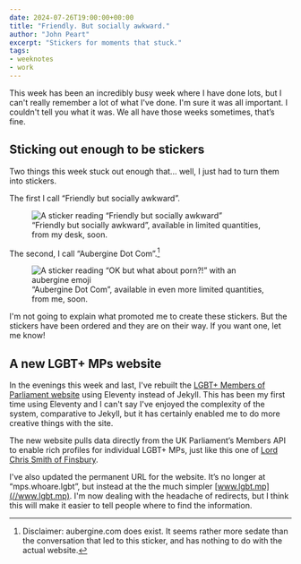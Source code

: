 ```yaml
---
date: 2024-07-26T19:00:00+00:00
title: "Friendly. But socially awkward."
author: "John Peart"
excerpt: "Stickers for moments that stuck."
tags:
- weeknotes
- work
---
```


This week has been an incredibly busy week where I have done lots, but I can't really remember a lot of what I've done. I'm sure it was all important. I couldn't tell you what it was. We all have those weeks sometimes, that’s fine.

## Sticking out enough to be stickers

Two things this week stuck out enough that... well, I just had to turn them into stickers. 

The first I call “Friendly but socially awkward”.

<figure>
  <img src="/images/posts/2024-07-26-friendly-but-socially-awkward.png" alt="A sticker reading “Friendly but socially awkward”">
  <figcaption>“Friendly but socially awkward”, available in limited quantities, from my desk, soon.</figcaption>
</figure>

The second, I call “Aubergine Dot Com”.[^1]

[^1]: Disclaimer: aubergine.com does exist. It seems rather more sedate than the conversation that led to this sticker, and has nothing to do with the actual website.

<figure>
  <img src="/images/posts/2024-07-26-ok-but-what-about-porn.png" alt="A sticker reading “OK but what about porn?!” with an aubergine emoji">
  <figcaption>“Aubergine Dot Com”, available in even more limited quantities, from me, soon.</figcaption>
</figure>

I'm not going to explain what promoted me to create these stickers. But the stickers have been ordered and they are on their way. If you want one, let me know!

## A new LGBT+ MPs website

In the evenings this week and last, I've rebuilt the [LGBT+ Members of Parliament website](//www.lgbt.mp) using Eleventy instead of Jekyll. This has been my first time using Eleventy and I can't say I've enjoyed the complexity of the system, comparative to Jekyll, but it has certainly enabled me to do more creative things with the site.

The new website pulls data directly from the UK Parliament’s Members API to enable rich profiles for individual LGBT+ MPs, just like this one of [Lord Chris Smith of Finsbury](https://www.lgbt.mp/member/186/). 

I've also updated the permanent URL for the website. It’s no longer at “mps.whoare.lgbt”, but instead at the the much simpler [www.lgbt.mp](//www.lgbt.mp). I'm now dealing with the headache of redirects, but I think this will make it easier to tell people where to find the information. 